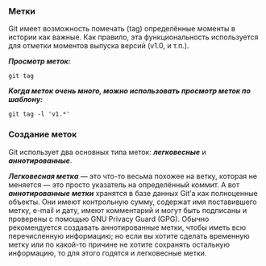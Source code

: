 ### Метки
Git имеет возможность помечать (tag) определённые моменты в истории как важные. Как правило, эта функциональность используется для отметки моментов выпуска версий (v1.0, и т.п.).


***Просмотр меток:***
```
git tag
```
***Когда меток очень много, можно использовать просмотр меток по шаблону:***
```
git tag -l 'v1.*'
```

### Создание меток
Git использует два основных типа меток: ***легковесные*** и ***аннотированные***.

***Легковесная метка*** — это что-то весьма похожее на ветку, которая не меняется — это просто указатель на определённый коммит.
А вот ***аннотированные метки*** хранятся в базе данных Git’а как полноценные объекты. Они имеют контрольную сумму, содержат имя поставившего метку, e-mail и дату, имеют комментарий и могут быть подписаны и проверены с помощью GNU Privacy Guard (GPG). Обычно рекомендуется создавать аннотированные метки, чтобы иметь всю перечисленную информацию; но если вы хотите сделать временную метку или по какой-то причине не хотите сохранять остальную информацию, то для этого годятся и легковесные метки.
